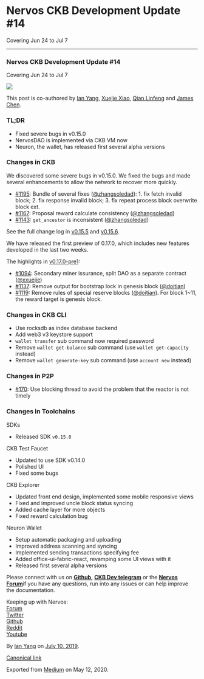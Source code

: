 # Nervos CKB Development Update \#14

Covering Jun 24 to Jul 7

------------------------------------------------------------------------

### Nervos CKB Development Update \#14

Covering Jun 24 to Jul 7

![](https://cdn-images-1.medium.com/max/1200/1*r7uztzvzUWxXWkN_9qVo_Q.png)

This post is co-authored by [Ian Yang](https://medium.com/u/72022cac4c7c), [Xuejie Xiao](https://medium.com/u/6f2cfa203c38), [Qian Linfeng](https://github.com/thewawar) and [James Chen](https://medium.com/u/24192bbe4c92).

### TL;DR

-   Fixed severe bugs in v0.15.0
-   NervosDAO is implemented via CKB VM now
-   Neuron, the wallet, has released first several alpha versions

### Changes in CKB

We discovered some severe bugs in v0.15.0. We fixed the bugs and made several enhancements to allow the network to recover more quickly.

-   [\#1195](https://github.com/nervosnetwork/ckb/pull/1195): Bundle of several fixes ([@zhangsoledad](https://github.com/zhangsoledad)): 1. fix fetch invalid block; 2. fix response invalid block; 3. fix repeat process block overwrite block ext.
-   [\#1167](https://github.com/nervosnetwork/ckb/pull/1167): Proposal reward calculate consistency ([@zhangsoledad](https://github.com/zhangsoledad))
-   [\#1143](https://github.com/nervosnetwork/ckb/pull/1143): `get_ancestor` is inconsistent ([@zhangsoledad](https://github.com/zhangsoledad))

See the full change log in [v0.15.5](https://github.com/nervosnetwork/ckb/releases/tag/v0.15.5) and [v0.15.6](https://github.com/nervosnetwork/ckb/releases/tag/v0.15.6).

We have released the first preview of 0.17.0, which includes new features developed in the last two weeks.

The highlights in [v0.17.0-pre1](https://github.com/nervosnetwork/ckb/releases/tag/v0.17.0-pre1):

-   [\#1094](https://github.com/nervosnetwork/ckb/pull/1094): Secondary miner issurance, split DAO as a separate contract ([@xxuejie](https://github.com/xxuejie))
-   [\#1137](https://github.com/nervosnetwork/ckb/pull/1137): Remove output for bootstrap lock in genesis block ([@doitian](https://github.com/doitian))
-   [\#1119](https://github.com/nervosnetwork/ckb/pull/1119): Remove rules of special reserve blocks ([@doitian](https://github.com/doitian)). For block 1~11, the reward target is genesis block.

### Changes in CKB CLI

-   Use rocksdb as index database backend
-   Add web3 v3 keystore support
-   `wallet transfer` sub command now required password
-   Remove `wallet get-balance` sub command (use `wallet get-capacity` instead)
-   Remove `wallet generate-key` sub command (use `account new` instead)

### Changes in P2P

-   [\#170](https://github.com/nervosnetwork/p2p/pull/170): Use blocking thread to avoid the problem that the reactor is not timely

### Changes in Toolchains

SDKs

-   Released SDK `v0.15.0`

CKB Test Faucet

-   Updated to use SDK v0.14.0
-   Polished UI
-   Fixed some bugs

CKB Explorer

-   Updated front end design, implemented some mobile responsive views
-   Fixed and improved uncle block status syncing
-   Added cache layer for more objects
-   Fixed reward calculation bug

Neuron Wallet

-   Setup automatic packaging and uploading
-   Improved address scanning and syncing
-   Implemented sending transactions specifying fee
-   Added office-ui-fabric-react, revamping some UI views with it
-   Released first several alpha versions

Please connect with us on [**Github**](https://github.com/nervosnetwork/ckb)**,** [**CKB Dev telegram**](https://t.me/nervos_ckb_dev) or the [**Nervos Forum**](https://talk.nervos.org/)if you have any questions, run into any issues or can help improve the documentation.

Keeping up with Nervos:  
[Forum](https://talk.nervos.org)  
[Twitter](https://twitter.com/nervosnetwork)  
[Github](https://github.com/NervosNetwork)  
[Reddit](http://reddit.com/r/nervosnetwork)  
[Youtube](https://www.youtube.com/channel/UCONuJGdMzUY0Y6jrPBOzH7A)

By [Ian Yang](https://medium.com/@doitian) on [July 10, 2019](https://medium.com/p/dbf006f77126).

[Canonical link](https://medium.com/@doitian/nervos-ckb-development-update-14-dbf006f77126)

Exported from [Medium](https://medium.com) on May 12, 2020.
